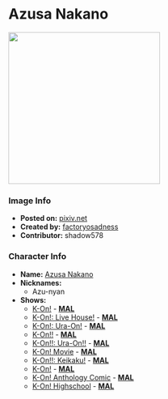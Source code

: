 # Azusa Nakano

<img src="https://raw.githubusercontent.com/shadow578/Project-Padoru/master/Padoru/k-on-azusa.png" height="300">

### Image Info
* **Posted on:**     [pixiv.net](https://www.pixiv.net/en/artworks/72134578)
* **Created by:**    [factoryosadness](https://github.com/shadow578/Project-Padoru/blob/master/table-of-contents/creators/factoryosadness.md)
* **Contributor:**   shadow578

### Character Info
* **Name:**   [Azusa Nakano](https://myanimelist.net/character/21173)
* **Nicknames:**
  * Azu-nyan
* **Shows:**
  * [K-On!](https://github.com/shadow578/Project-Padoru/blob/master/table-of-contents/shows/KOn.md) - [__MAL__](https://myanimelist.net/anime/5680/K-On)
  * [K-On!: Live House!](https://github.com/shadow578/Project-Padoru/blob/master/table-of-contents/shows/KOnLiveHouse.md) - [__MAL__](https://myanimelist.net/anime/6862/K-On__Live_House)
  * [K-On!: Ura-On!](https://github.com/shadow578/Project-Padoru/blob/master/table-of-contents/shows/KOnUraOn.md) - [__MAL__](https://myanimelist.net/anime/7017/K-On__Ura-On)
  * [K-On!!](https://github.com/shadow578/Project-Padoru/blob/master/table-of-contents/shows/KOn.md) - [__MAL__](https://myanimelist.net/anime/7791/K-On)
  * [K-On!!: Ura-On!!](https://github.com/shadow578/Project-Padoru/blob/master/table-of-contents/shows/KOnUraOn.md) - [__MAL__](https://myanimelist.net/anime/9203/K-On__Ura-On)
  * [K-On! Movie](https://github.com/shadow578/Project-Padoru/blob/master/table-of-contents/shows/KOnMovie.md) - [__MAL__](https://myanimelist.net/anime/9617/K-On_Movie)
  * [K-On!!: Keikaku!](https://github.com/shadow578/Project-Padoru/blob/master/table-of-contents/shows/KOnKeikaku.md) - [__MAL__](https://myanimelist.net/anime/9734/K-On__Keikaku)
  * [K-On!](https://github.com/shadow578/Project-Padoru/blob/master/table-of-contents/shows/KOn.md) - [__MAL__](https://myanimelist.net/manga/13001/K-On)
  * [K-On! Anthology Comic](https://github.com/shadow578/Project-Padoru/blob/master/table-of-contents/shows/KOnAnthologyComic.md) - [__MAL__](https://myanimelist.net/manga/19551/K-On_Anthology_Comic)
  * [K-On! Highschool](https://github.com/shadow578/Project-Padoru/blob/master/table-of-contents/shows/KOnHighschool.md) - [__MAL__](https://myanimelist.net/manga/51857/K-On_Highschool)



